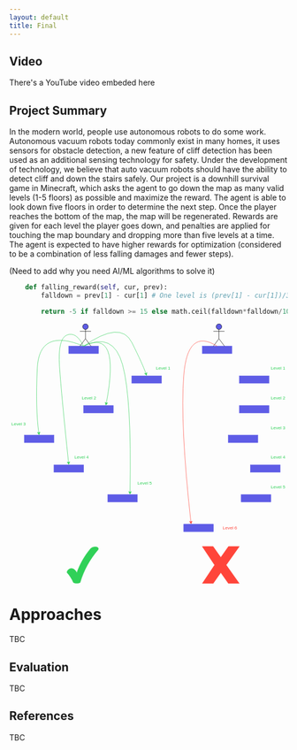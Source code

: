 ```yaml
---
layout: default
title: Final
---
```


## Video

There's a YouTube video embeded here

## Project Summary

In the modern world, people use autonomous robots to do some work. Autonomous vacuum robots today commonly exist in many homes, it uses sensors for obstacle detection, a new feature of cliff detection has been used as an additional sensing technology for safety. Under the development of technology, we believe that auto vacuum robots should have the ability to detect cliff and down the stairs safely. Our project is a downhill survival game in Minecraft, which asks the agent to go down the map as many valid levels (1-5 floors) as possible and maximize the reward. The agent is able to look down five floors in order to determine the next step. Once the player reaches the bottom of the map, the map will be regenerated. Rewards are given for each level the player goes down, and penalties are applied for touching the map boundary and dropping more than five levels at a time. The agent is expected to have higher rewards for optimization (considered to be a combination of less falling damages and fewer steps).

(Need to add why you need AI/ML algorithms to solve it)
```python
    def falling_reward(self, cur, prev):
        falldown = prev[1] - cur[1] # One level is (prev[1] - cur[1])/3

        return -5 if falldown >= 15 else math.ceil(falldown*falldown/10)
```

<svg xmlns="http://www.w3.org/2000/svg" xmlns:xlink="http://www.w3.org/1999/xlink" version="1.1" width="751px" viewBox="-0.5 -0.5 751 701" style="max-width:100%;max-height:701px;"><defs/><g><rect x="160" y="60" width="80" height="20" fill="#5e5ce6" stroke="#5e5ce6" pointer-events="all"/><rect x="330" y="140" width="80" height="20" fill="#5e5ce6" stroke="#5e5ce6" pointer-events="all"/><rect x="200" y="220" width="80" height="20" fill="#5e5ce6" stroke="#5e5ce6" pointer-events="all"/><rect x="40" y="300" width="80" height="20" fill="#5e5ce6" stroke="#5e5ce6" pointer-events="all"/><rect x="120" y="380" width="80" height="20" fill="#5e5ce6" stroke="#5e5ce6" pointer-events="all"/><rect x="265" y="460" width="80" height="20" fill="#5e5ce6" stroke="#5e5ce6" pointer-events="all"/><path d="M 200 60 Q 300 -10 330 50 Q 360 110 367.99 133.96" fill="none" stroke="#30d158" stroke-miterlimit="10" pointer-events="stroke"/><path d="M 369.65 138.94 L 364.11 133.41 L 367.99 133.96 L 370.75 131.19 Z" fill="#30d158" stroke="#30d158" stroke-miterlimit="10" pointer-events="all"/><path d="M 200 60 Q 300 10 261.19 213.74" fill="none" stroke="#30d158" stroke-miterlimit="10" pointer-events="stroke"/><path d="M 260.21 218.9 L 258.08 211.37 L 261.19 213.74 L 264.96 212.68 Z" fill="#30d158" stroke="#30d158" stroke-miterlimit="10" pointer-events="all"/><path d="M 200 60 Q 80 10 75 120 Q 70 230 79.1 293.7" fill="none" stroke="#30d158" stroke-miterlimit="10" pointer-events="stroke"/><path d="M 79.84 298.89 L 75.39 292.46 L 79.1 293.7 L 82.32 291.47 Z" fill="#30d158" stroke="#30d158" stroke-miterlimit="10" pointer-events="all"/><path d="M 200 60 Q 180 20 155 30 Q 130 40 135 115 Q 140 190 159.33 373.67" fill="none" stroke="#30d158" stroke-miterlimit="10" pointer-events="stroke"/><path d="M 159.88 378.89 L 155.67 372.29 L 159.33 373.67 L 162.63 371.56 Z" fill="#30d158" stroke="#30d158" stroke-miterlimit="10" pointer-events="all"/><path d="M 200 60 Q 280 20 305 110 Q 330 200 325.12 453.63" fill="none" stroke="#30d158" stroke-miterlimit="10" pointer-events="stroke"/><path d="M 325.02 458.88 L 321.66 451.82 L 325.12 453.63 L 328.66 451.95 Z" fill="#30d158" stroke="#30d158" stroke-miterlimit="10" pointer-events="all"/><ellipse cx="205" cy="7.5" rx="7.5" ry="7.5" fill="#5e5ce6" stroke="#000000" pointer-events="all"/><path d="M 205 15 L 205 40 M 205 20 L 190 20 M 205 20 L 220 20 M 205 40 L 190 60 M 205 40 L 220 60" fill="none" stroke="#000000" stroke-miterlimit="10" pointer-events="all"/><rect x="390" y="110" width="50" height="20" fill="none" stroke="none" pointer-events="all"/><g transform="translate(-0.5 -0.5)"><switch><foreignObject style="overflow: visible; text-align: left;" pointer-events="none" width="100%" height="100%" requiredFeatures="http://www.w3.org/TR/SVG11/feature#Extensibility"><div xmlns="http://www.w3.org/1999/xhtml" style="display: flex; align-items: unsafe center; justify-content: unsafe center; width: 48px; height: 1px; padding-top: 120px; margin-left: 391px;"><div style="box-sizing: border-box; font-size: 0; text-align: center; "><div style="display: inline-block; font-size: 12px; font-family: Helvetica; color: #000000; line-height: 1.2; pointer-events: all; white-space: normal; word-wrap: normal; "><font color="#30d158">Level 1</font></div></div></div></foreignObject><text x="415" y="124" fill="#000000" font-family="Helvetica" font-size="12px" text-anchor="middle">Level 1</text></switch></g><rect x="190" y="190" width="50" height="20" fill="none" stroke="none" pointer-events="all"/><g transform="translate(-0.5 -0.5)"><switch><foreignObject style="overflow: visible; text-align: left;" pointer-events="none" width="100%" height="100%" requiredFeatures="http://www.w3.org/TR/SVG11/feature#Extensibility"><div xmlns="http://www.w3.org/1999/xhtml" style="display: flex; align-items: unsafe center; justify-content: unsafe center; width: 48px; height: 1px; padding-top: 200px; margin-left: 191px;"><div style="box-sizing: border-box; font-size: 0; text-align: center; "><div style="display: inline-block; font-size: 12px; font-family: Helvetica; color: #000000; line-height: 1.2; pointer-events: all; white-space: normal; word-wrap: normal; "><font color="#30d158">Level 2</font></div></div></div></foreignObject><text x="215" y="204" fill="#000000" font-family="Helvetica" font-size="12px" text-anchor="middle">Level 2</text></switch></g><rect x="0" y="260" width="50" height="20" fill="none" stroke="none" pointer-events="all"/><g transform="translate(-0.5 -0.5)"><switch><foreignObject style="overflow: visible; text-align: left;" pointer-events="none" width="100%" height="100%" requiredFeatures="http://www.w3.org/TR/SVG11/feature#Extensibility"><div xmlns="http://www.w3.org/1999/xhtml" style="display: flex; align-items: unsafe center; justify-content: unsafe center; width: 48px; height: 1px; padding-top: 270px; margin-left: 1px;"><div style="box-sizing: border-box; font-size: 0; text-align: center; "><div style="display: inline-block; font-size: 12px; font-family: Helvetica; color: #000000; line-height: 1.2; pointer-events: all; white-space: normal; word-wrap: normal; "><font color="#30d158">Level 3</font></div></div></div></foreignObject><text x="25" y="274" fill="#000000" font-family="Helvetica" font-size="12px" text-anchor="middle">Level 3</text></switch></g><rect x="170" y="350" width="50" height="20" fill="none" stroke="none" pointer-events="all"/><g transform="translate(-0.5 -0.5)"><switch><foreignObject style="overflow: visible; text-align: left;" pointer-events="none" width="100%" height="100%" requiredFeatures="http://www.w3.org/TR/SVG11/feature#Extensibility"><div xmlns="http://www.w3.org/1999/xhtml" style="display: flex; align-items: unsafe center; justify-content: unsafe center; width: 48px; height: 1px; padding-top: 360px; margin-left: 171px;"><div style="box-sizing: border-box; font-size: 0; text-align: center; "><div style="display: inline-block; font-size: 12px; font-family: Helvetica; color: #000000; line-height: 1.2; pointer-events: all; white-space: normal; word-wrap: normal; "><font color="#30d158">Level 4</font></div></div></div></foreignObject><text x="195" y="364" fill="#000000" font-family="Helvetica" font-size="12px" text-anchor="middle">Level 4</text></switch></g><rect x="340" y="420" width="50" height="20" fill="none" stroke="none" pointer-events="all"/><g transform="translate(-0.5 -0.5)"><switch><foreignObject style="overflow: visible; text-align: left;" pointer-events="none" width="100%" height="100%" requiredFeatures="http://www.w3.org/TR/SVG11/feature#Extensibility"><div xmlns="http://www.w3.org/1999/xhtml" style="display: flex; align-items: unsafe center; justify-content: unsafe center; width: 48px; height: 1px; padding-top: 430px; margin-left: 341px;"><div style="box-sizing: border-box; font-size: 0; text-align: center; "><div style="display: inline-block; font-size: 12px; font-family: Helvetica; color: #000000; line-height: 1.2; pointer-events: all; white-space: normal; word-wrap: normal; "><font color="#30d158">Level 5</font></div></div></div></foreignObject><text x="365" y="434" fill="#000000" font-family="Helvetica" font-size="12px" text-anchor="middle">Level 5</text></switch></g><rect x="520" y="60" width="80" height="20" fill="#5e5ce6" stroke="#5e5ce6" pointer-events="all"/><rect x="620" y="140" width="80" height="20" fill="#5e5ce6" stroke="#5e5ce6" pointer-events="all"/><rect x="620" y="220" width="80" height="20" fill="#5e5ce6" stroke="#5e5ce6" pointer-events="all"/><rect x="650" y="380" width="80" height="20" fill="#5e5ce6" stroke="#5e5ce6" pointer-events="all"/><rect x="625" y="460" width="80" height="20" fill="#5e5ce6" stroke="#5e5ce6" pointer-events="all"/><ellipse cx="565" cy="7.5" rx="7.5" ry="7.5" fill="#5e5ce6" stroke="#000000" pointer-events="all"/><path d="M 565 15 L 565 40 M 565 20 L 550 20 M 565 20 L 580 20 M 565 40 L 550 60 M 565 40 L 580 60" fill="none" stroke="#000000" stroke-miterlimit="10" pointer-events="all"/><rect x="700" y="110" width="50" height="20" fill="none" stroke="none" pointer-events="all"/><g transform="translate(-0.5 -0.5)"><switch><foreignObject style="overflow: visible; text-align: left;" pointer-events="none" width="100%" height="100%" requiredFeatures="http://www.w3.org/TR/SVG11/feature#Extensibility"><div xmlns="http://www.w3.org/1999/xhtml" style="display: flex; align-items: unsafe center; justify-content: unsafe center; width: 48px; height: 1px; padding-top: 120px; margin-left: 701px;"><div style="box-sizing: border-box; font-size: 0; text-align: center; "><div style="display: inline-block; font-size: 12px; font-family: Helvetica; color: #000000; line-height: 1.2; pointer-events: all; white-space: normal; word-wrap: normal; "><font color="#30d158">Level 1</font></div></div></div></foreignObject><text x="725" y="124" fill="#000000" font-family="Helvetica" font-size="12px" text-anchor="middle">Level 1</text></switch></g><rect x="700" y="190" width="50" height="20" fill="none" stroke="none" pointer-events="all"/><g transform="translate(-0.5 -0.5)"><switch><foreignObject style="overflow: visible; text-align: left;" pointer-events="none" width="100%" height="100%" requiredFeatures="http://www.w3.org/TR/SVG11/feature#Extensibility"><div xmlns="http://www.w3.org/1999/xhtml" style="display: flex; align-items: unsafe center; justify-content: unsafe center; width: 48px; height: 1px; padding-top: 200px; margin-left: 701px;"><div style="box-sizing: border-box; font-size: 0; text-align: center; "><div style="display: inline-block; font-size: 12px; font-family: Helvetica; color: #000000; line-height: 1.2; pointer-events: all; white-space: normal; word-wrap: normal; "><font color="#30d158">Level 2</font></div></div></div></foreignObject><text x="725" y="204" fill="#000000" font-family="Helvetica" font-size="12px" text-anchor="middle">Level 2</text></switch></g><rect x="700" y="270" width="50" height="20" fill="none" stroke="none" pointer-events="all"/><g transform="translate(-0.5 -0.5)"><switch><foreignObject style="overflow: visible; text-align: left;" pointer-events="none" width="100%" height="100%" requiredFeatures="http://www.w3.org/TR/SVG11/feature#Extensibility"><div xmlns="http://www.w3.org/1999/xhtml" style="display: flex; align-items: unsafe center; justify-content: unsafe center; width: 48px; height: 1px; padding-top: 280px; margin-left: 701px;"><div style="box-sizing: border-box; font-size: 0; text-align: center; "><div style="display: inline-block; font-size: 12px; font-family: Helvetica; color: #000000; line-height: 1.2; pointer-events: all; white-space: normal; word-wrap: normal; "><font color="#30d158">Level 3</font></div></div></div></foreignObject><text x="725" y="284" fill="#000000" font-family="Helvetica" font-size="12px" text-anchor="middle">Level 3</text></switch></g><rect x="700" y="350" width="50" height="20" fill="none" stroke="none" pointer-events="all"/><g transform="translate(-0.5 -0.5)"><switch><foreignObject style="overflow: visible; text-align: left;" pointer-events="none" width="100%" height="100%" requiredFeatures="http://www.w3.org/TR/SVG11/feature#Extensibility"><div xmlns="http://www.w3.org/1999/xhtml" style="display: flex; align-items: unsafe center; justify-content: unsafe center; width: 48px; height: 1px; padding-top: 360px; margin-left: 701px;"><div style="box-sizing: border-box; font-size: 0; text-align: center; "><div style="display: inline-block; font-size: 12px; font-family: Helvetica; color: #000000; line-height: 1.2; pointer-events: all; white-space: normal; word-wrap: normal; "><font color="#30d158">Level 4</font></div></div></div></foreignObject><text x="725" y="364" fill="#000000" font-family="Helvetica" font-size="12px" text-anchor="middle">Level 4</text></switch></g><rect x="700" y="430" width="50" height="20" fill="none" stroke="none" pointer-events="all"/><g transform="translate(-0.5 -0.5)"><switch><foreignObject style="overflow: visible; text-align: left;" pointer-events="none" width="100%" height="100%" requiredFeatures="http://www.w3.org/TR/SVG11/feature#Extensibility"><div xmlns="http://www.w3.org/1999/xhtml" style="display: flex; align-items: unsafe center; justify-content: unsafe center; width: 48px; height: 1px; padding-top: 440px; margin-left: 701px;"><div style="box-sizing: border-box; font-size: 0; text-align: center; "><div style="display: inline-block; font-size: 12px; font-family: Helvetica; color: #000000; line-height: 1.2; pointer-events: all; white-space: normal; word-wrap: normal; "><font color="#30d158">Level 5</font></div></div></div></foreignObject><text x="725" y="444" fill="#000000" font-family="Helvetica" font-size="12px" text-anchor="middle">Level 5</text></switch></g><rect x="590" y="300" width="80" height="20" fill="#5e5ce6" stroke="#5e5ce6" pointer-events="all"/><rect x="470" y="540" width="80" height="20" fill="#5e5ce6" stroke="#5e5ce6" pointer-events="all"/><rect x="570" y="540" width="50" height="20" fill="none" stroke="none" pointer-events="all"/><g transform="translate(-0.5 -0.5)"><switch><foreignObject style="overflow: visible; text-align: left;" pointer-events="none" width="100%" height="100%" requiredFeatures="http://www.w3.org/TR/SVG11/feature#Extensibility"><div xmlns="http://www.w3.org/1999/xhtml" style="display: flex; align-items: unsafe center; justify-content: unsafe center; width: 48px; height: 1px; padding-top: 550px; margin-left: 571px;"><div style="box-sizing: border-box; font-size: 0; text-align: center; "><div style="display: inline-block; font-size: 12px; font-family: Helvetica; color: #000000; line-height: 1.2; pointer-events: all; white-space: normal; word-wrap: normal; "><font color="#ff453a">Level 6</font></div></div></div></foreignObject><text x="595" y="554" fill="#000000" font-family="Helvetica" font-size="12px" text-anchor="middle">Level 6</text></switch></g><path d="M 560 60 Q 480 10 470 140 Q 460 270 489.3 533.67" fill="none" stroke="#ff453a" stroke-miterlimit="10" pointer-events="stroke"/><path d="M 489.88 538.89 L 485.62 532.32 L 489.3 533.67 L 492.58 531.55 Z" fill="#ff453a" stroke="#ff453a" stroke-miterlimit="10" pointer-events="all"/><path d="M 155.36 668.37 C 156.27 664.99 158.54 662.17 161.62 660.6 C 164.69 659.04 168.28 658.88 171.48 660.17 C 176.13 662.47 179.74 666.51 181.55 671.45 C 189.86 647.41 202.49 625.16 218.81 605.83 C 223.44 601.55 229.91 600 235.93 601.73 C 237.47 601.98 238.77 603.01 239.39 604.47 C 240 605.93 239.84 607.6 238.95 608.91 C 216.77 634.4 200.28 664.48 190.61 697.08 C 184.91 700 178.18 700 172.48 697.08 C 168.18 687.34 162.4 678.35 155.36 670.42 C 155 669.79 155 669.01 155.36 668.37 Z" fill="#30d158" stroke="#30d158" stroke-miterlimit="10" pointer-events="all"/><path d="M 520 600 L 549.17 600 L 570 629.59 L 590.83 600 L 620 600 L 584.58 650 L 620 700 L 590.83 700 L 570 670.41 L 549.17 700 L 520 700 L 553.33 650 Z" fill="#ff453a" stroke="#ff453a" stroke-miterlimit="10" pointer-events="all"/></g><switch><g requiredFeatures="http://www.w3.org/TR/SVG11/feature#Extensibility"/><a transform="translate(0,-5)" xlink:href="https://desk.draw.io/support/solutions/articles/16000042487" target="_blank"><text text-anchor="middle" font-size="10px" x="50%" y="100%">Viewer does not support full SVG 1.1</text></a></switch></svg>

# Approaches

TBC

## Evaluation

TBC

## References

TBC

